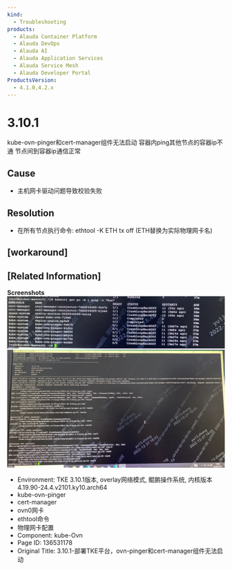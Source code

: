 ```yaml
---
kind:
  - Troubleshooting
products:
  - Alauda Container Platform
  - Alauda DevOps
  - Alauda AI
  - Alauda Application Services
  - Alauda Service Mesh
  - Alauda Developer Portal
ProductsVersion:
  - 4.1.0,4.2.x
---
```

<!-- A type of document that involves encountering a fault, diagnosing it, performing root cause analysis, and providing solutions. -->

# 3.10.1

kube-ovn-pinger和cert-manager组件无法启动 容器内ping其他节点的容器ip不通 节点间到容器ip通信正常

## Cause
- 主机网卡驱动问题导致校验失败

## Resolution
- 在所有节点执行命令: ethtool -K ETH tx off (ETH替换为实际物理网卡名)

## [workaround]

## [Related Information]
**Screenshots**
![](assets/3-10-1-bu-shu-tkeping-tai-ovn-pingerhe-cert-managerzu-jian-wu-fa-qi-dong/image2023-2-7_17-43-33.png)
![](assets/3-10-1-bu-shu-tkeping-tai-ovn-pingerhe-cert-managerzu-jian-wu-fa-qi-dong/image2023-2-7_17-57-54.png)
- Environment: TKE 3.10.1版本, overlay网络模式, 鲲鹏操作系统, 内核版本4.19.90-24.4.v2101.ky10.arch64
- kube-ovn-pinger
- cert-manager
- ovn0网卡
- ethtool命令
- 物理网卡配置
- Component: kube-Ovn
- Page ID: 136531178
- Original Title: 3.10.1-部署TKE平台，ovn-pinger和cert-manager组件无法启动
